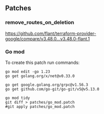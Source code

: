 ## Patches

### remove_routes_on_deletion
https://github.com/flant/terraform-provider-google/compare/v3.48.0...v3.48.0-flant.1

### Go mod

To create this patch run commands:

```shell
go mod edit -go 1.23
go get golang.org/x/net@v0.33.0

go get google.golang.org/grpc@v1.56.3
go get github.com/go-git/go-git/v5@v5.13.0

go mod tidy
git diff > patches/go_mod.patch
#git apply patches/go_mod.patch
```
